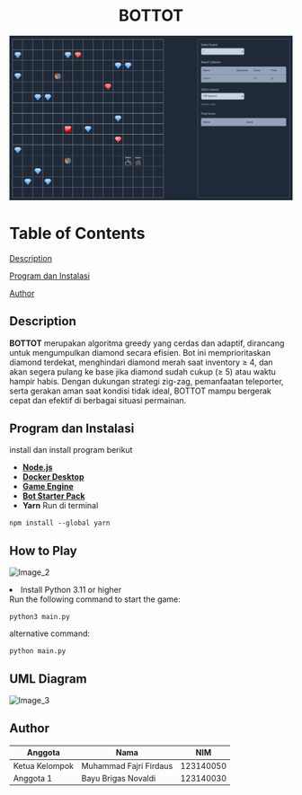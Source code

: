 <h1 align="center">BOTTOT</h1>

![Image_1](readme/Implementasi.png)

# Table of Contents

[Description](#description)

[Program dan Instalasi](#program-dan-instalasi)

[Author](#author)

## Description
**BOTTOT** merupakan algoritma greedy yang cerdas dan adaptif, dirancang untuk mengumpulkan diamond secara efisien. Bot ini memprioritaskan diamond terdekat, menghindari diamond merah saat inventory ≥ 4, dan akan segera pulang ke base jika diamond sudah cukup (≥ 5) atau waktu hampir habis. Dengan dukungan strategi zig-zag, pemanfaatan teleporter, serta gerakan aman saat kondisi tidak ideal, BOTTOT mampu bergerak cepat dan efektif di berbagai situasi permainan.


## Program dan Instalasi
install dan install program berikut
- [**Node.js**](https://nodejs.org/en)
- [**Docker Desktop**](https://www.docker.com/products/docker-desktop/)
- [**Game Engine**](tools/tubes1-IF2211-bot-starter-pack-1.0.1.zip)
- [**Bot Starter Pack**](tools/tubes1-IF2211-game-engine-1.1.0.zip)
- **Yarn**
Run di terminal

```
npm install --global yarn
```


## How to Play
![Image_2](graphics/readme/guide.png)

<li> Install Python 3.11 or higher</li>
Run the following command to start the game:

```
python3 main.py
```
alternative command:

```
python main.py
```
## UML Diagram
![Image_3](graphics/readme/UML_Diagram.png)


## Author

| Anggota | Nama | NIM | 
| --- | ---- | --- | 
| Ketua Kelompok | Muhammad Fajri Firdaus | 123140050 | 
| Anggota 1 | Bayu Brigas Novaldi | 123140030 | 



